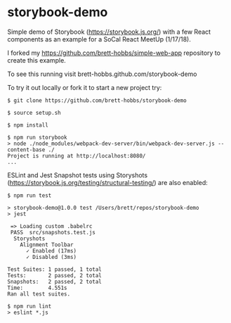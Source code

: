 # storybook-demo

Simple demo of Storybook (https://storybook.js.org/) with a few React components as an example for a SoCal React MeetUp (1/17/18).

I forked my https://github.com/brett-hobbs/simple-web-app repository to create this example.

To see this running visit brett-hobbs.github.com/storybook-demo

To try it out locally or fork it to start a new project try:

```
$ git clone https://github.com/brett-hobbs/storybook-demo

$ source setup.sh

$ npm install

$ npm run storybook
> node ./node_modules/webpack-dev-server/bin/webpack-dev-server.js --content-base ./
Project is running at http://localhost:8080/
...
```

ESLint and Jest Snapshot tests using Storyshots (https://storybook.js.org/testing/structural-testing/) are also enabled:

```
$ npm run test

> storybook-demo@1.0.0 test /Users/brett/repos/storybook-demo
> jest

 => Loading custom .babelrc
 PASS  src/snapshots.test.js
  Storyshots
    Alignment Toolbar
      ✓ Enabled (17ms)
      ✓ Disabled (3ms)

Test Suites: 1 passed, 1 total
Tests:       2 passed, 2 total
Snapshots:   2 passed, 2 total
Time:        4.551s
Ran all test suites.

$ npm run lint
> eslint *.js

```
